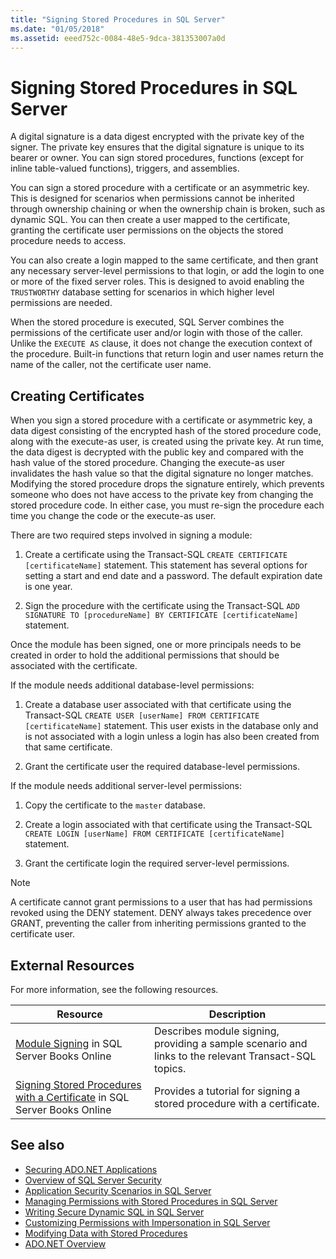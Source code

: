 ```yaml
---
title: "Signing Stored Procedures in SQL Server"
ms.date: "01/05/2018"
ms.assetid: eeed752c-0084-48e5-9dca-381353007a0d
---
```

# Signing Stored Procedures in SQL Server

A digital signature is a data digest encrypted with the private key of the signer. The private key ensures that the digital signature is unique to its bearer or owner. You can sign stored procedures, functions (except for inline table-valued functions), triggers, and assemblies.

You can sign a stored procedure with a certificate or an asymmetric key. This is designed for scenarios when permissions cannot be inherited through ownership chaining or when the ownership chain is broken, such as dynamic SQL. You can then create a user mapped to the certificate, granting the certificate user permissions on the objects the stored procedure needs to access.

You can also create a login mapped to the same certificate, and then grant any necessary server-level permissions to that login, or add the login to one or more of the fixed server roles. This is designed to avoid enabling the `TRUSTWORTHY` database setting for scenarios in which higher level permissions are needed.

When the stored procedure is executed, SQL Server combines the permissions of the certificate user and/or login with those of the caller. Unlike the `EXECUTE AS` clause, it does not change the execution context of the procedure. Built-in functions that return login and user names return the name of the caller, not the certificate user name.

## Creating Certificates

When you sign a stored procedure with a certificate or asymmetric key, a data digest consisting of the encrypted hash of the stored procedure code, along with the execute-as user, is created using the private key. At run time, the data digest is decrypted with the public key and compared with the hash value of the stored procedure. Changing the execute-as user invalidates the hash value so that the digital signature no longer matches. Modifying the stored procedure drops the signature entirely, which prevents someone who does not have access to the private key from changing the stored procedure code. In either case, you must re-sign the procedure each time you change the code or the execute-as user.

There are two required steps involved in signing a module:

1. Create a certificate using the Transact-SQL `CREATE CERTIFICATE [certificateName]` statement. This statement has several options for setting a start and end date and a password. The default expiration date is one year.

1. Sign the procedure with the certificate using the Transact-SQL `ADD SIGNATURE TO [procedureName] BY CERTIFICATE [certificateName]` statement.

Once the module has been signed, one or more principals needs to be created in order to hold the additional permissions that should be associated with the certificate.

If the module needs additional database-level permissions:

1. Create a database user associated with that certificate using the Transact-SQL `CREATE USER [userName] FROM CERTIFICATE [certificateName]` statement. This user exists in the database only and is not associated with a login unless a login has also been created from that same certificate.

1. Grant the certificate user the required database-level permissions.

If the module needs additional server-level permissions:

1. Copy the certificate to the `master` database.

1. Create a login associated with that certificate using the Transact-SQL `CREATE LOGIN [userName] FROM CERTIFICATE [certificateName]` statement.

1. Grant the certificate login the required server-level permissions.

> [!NOTE]
> A certificate cannot grant permissions to a user that has had permissions revoked using the DENY statement. DENY always takes precedence over GRANT, preventing the caller from inheriting permissions granted to the certificate user.

## External Resources

For more information, see the following resources.

|Resource|Description|
|--------------|-----------------|
|[Module Signing](https://docs.microsoft.com/previous-versions/sql/sql-server-2008/ms345102(v=sql.100)) in SQL Server Books Online|Describes module signing, providing a sample scenario and links to the relevant Transact-SQL topics.|
|[Signing Stored Procedures with a Certificate](/sql/relational-databases/tutorial-signing-stored-procedures-with-a-certificate) in SQL Server Books Online|Provides a tutorial for signing a stored procedure with a certificate.|

## See also

- [Securing ADO.NET Applications](../securing-ado-net-applications.md)
- [Overview of SQL Server Security](overview-of-sql-server-security.md)
- [Application Security Scenarios in SQL Server](application-security-scenarios-in-sql-server.md)
- [Managing Permissions with Stored Procedures in SQL Server](managing-permissions-with-stored-procedures-in-sql-server.md)
- [Writing Secure Dynamic SQL in SQL Server](writing-secure-dynamic-sql-in-sql-server.md)
- [Customizing Permissions with Impersonation in SQL Server](customizing-permissions-with-impersonation-in-sql-server.md)
- [Modifying Data with Stored Procedures](../modifying-data-with-stored-procedures.md)
- [ADO.NET Overview](../ado-net-overview.md)
